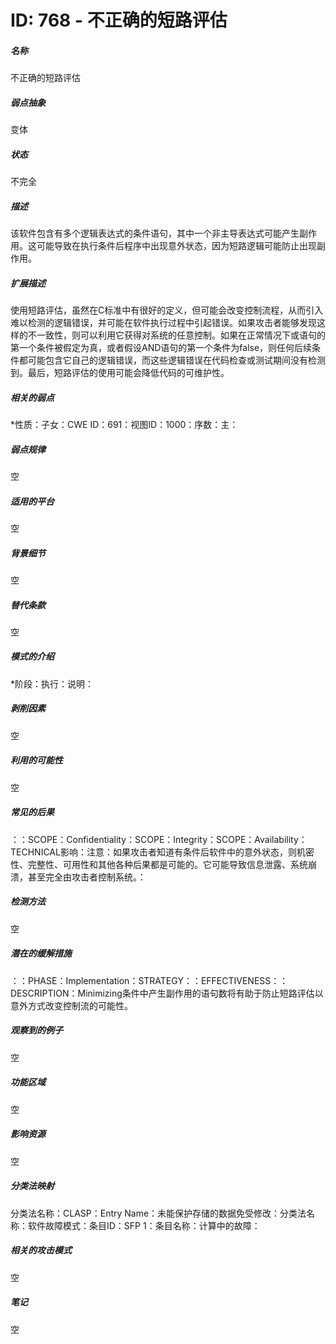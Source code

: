 # ID: 768 - 不正确的短路评估
<h5>名称</h5>不正确的短路评估
<h5>弱点抽象</h5>变体
<h5>状态</h5>不完全
<h5>描述</h5>该软件包含有多个逻辑表达式的条件语句，其中一个非主导表达式可能产生副作用。这可能导致在执行条件后程序中出现意外状态，因为短路逻辑可能防止出现副作用。
<h5>扩展描述</h5>使用短路评估，虽然在C标准中有很好的定义，但可能会改变控制流程，从而引入难以检测的逻辑错误，并可能在软件执行过程中引起错误。如果攻击者能够发现这样的不一致性，则可以利用它获得对系统的任意控制。如果在正常情况下或语句的第一个条件被假定为真，或者假设AND语句的第一个条件为false，则任何后续条件都可能包含它自己的逻辑错误，而这些逻辑错误在代码检查或测试期间没有检测到。最后，短路评估的使用可能会降低代码的可维护性。
<h5>相关的弱点</h5>*性质：子女：CWE ID：691：视图ID：1000：序数：主：
<h5>弱点规律</h5>空
<h5>适用的平台</h5>空
<h5>背景细节</h5>空
<h5>替代条款</h5>空
<h5>模式的介绍</h5>*阶段：执行：说明：
<h5>剥削因素</h5>空
<h5>利用的可能性</h5>空
<h5>常见的后果</h5>：：SCOPE：Confidentiality：SCOPE：Integrity：SCOPE：Availability：TECHNICAL影响：注意：如果攻击者知道有条件后软件中的意外状态，则机密性、完整性、可用性和其他各种后果都是可能的。它可能导致信息泄露、系统崩溃，甚至完全由攻击者控制系统。：
<h5>检测方法</h5>空
<h5>潜在的缓解措施</h5>：：PHASE：Implementation：STRATEGY：：EFFECTIVENESS：：DESCRIPTION：Minimizing条件中产生副作用的语句数将有助于防止短路评估以意外方式改变控制流的可能性。
<h5>观察到的例子</h5>空
<h5>功能区域</h5>空
<h5>影响资源</h5>空
<h5>分类法映射</h5>分类法名称：CLASP：Entry Name：未能保护存储的数据免受修改：分类法名称：软件故障模式：条目ID：SFP 1：条目名称：计算中的故障：
<h5>相关的攻击模式</h5>空
<h5>笔记</h5>空

